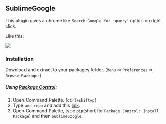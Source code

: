 ## SublimeGoogle
This plugin gives a chrome like `Search Google for 'query'` option on right click.

Like this:

![](http://i.imgur.com/1J96RKI.png)

### Installation
Download and extract to your packages folder. (`Menu` &#10153; `Preferences` &#10153; `Browse Packages`)

##### Using [Package Control](https://packagecontrol.io/installation):
  1. Open Command Palette. (`ctrl+shift+p`)
  2. Type `add repo` and add this [link](https://github.com/krikx/SublimeGoogle/).
  3. Open Command Palette, type `pip`(short for `Package Control: Install Package`) and then `SublimeGoogle`.
